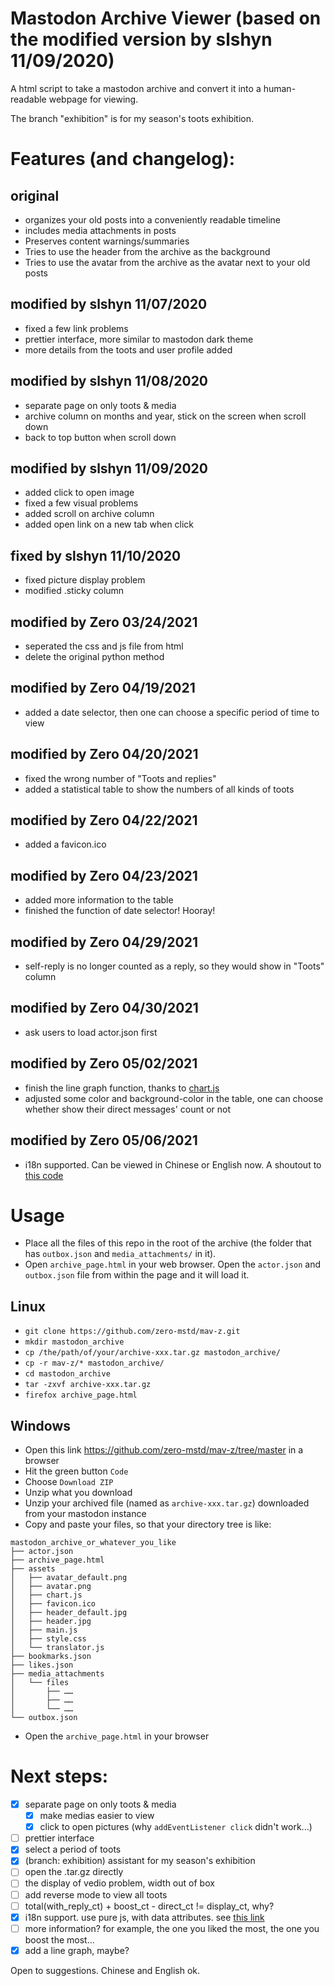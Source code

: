 # Mastodon Archive Viewer (based on the modified version by slshyn 11/09/2020)
A html script to take a mastodon archive and convert it into a human-readable webpage for viewing.

The branch "exhibition" is for my season's toots exhibition.

# Features (and changelog):
## original
* organizes your old posts into a conveniently readable timeline
* includes media attachments in posts
* Preserves content warnings/summaries
* Tries to use the header from the archive as the background
* Tries to use the avatar from the archive as the avatar next to your old posts
## modified by slshyn 11/07/2020 
* fixed a few link problems
* prettier interface, more similar to mastodon dark theme
* more details from the toots and user profile added
## modified by slshyn 11/08/2020 
* separate page on only toots & media
* archive column on months and year, stick on the screen when scroll down
* back to top button when scroll down
## modified by slshyn 11/09/2020 
* added click to open image
* fixed a few visual problems
* added scroll on archive column
* added open link on a new tab when click
## fixed by slshyn 11/10/2020 
* fixed picture display problem
* modified .sticky column
## modified by Zero 03/24/2021
* seperated the css and js file from html
* delete the original python method
## modified by Zero 04/19/2021
* added a date selector, then one can choose a specific period of time to view
## modified by Zero 04/20/2021
* fixed the wrong number of "Toots and replies"
* added a statistical table to show the numbers of all kinds of toots
## modified by Zero 04/22/2021
* added a favicon.ico
## modified by Zero 04/23/2021
* added more information to the table
* finished the function of date selector! Hooray!
## modified by Zero 04/29/2021
* self-reply is no longer counted as a reply, so they would show in "Toots" column
## modified by Zero 04/30/2021
* ask users to load actor.json first
## modified by Zero 05/02/2021
* finish the line graph function, thanks to [chart.js](https://www.chartjs.org/)
* adjusted some color and background-color in the table, one can choose whether show their direct messages' count or not
## modified by Zero 05/06/2021
* i18n supported. Can be viewed in Chinese or English now. A shoutout to [this code](https://codesandbox.io/s/ipfeu)

# Usage
* Place all the files of this repo in the root of the archive (the folder that has `outbox.json` and `media_attachments/` in it).
* Open `archive_page.html` in your web browser. Open the `actor.json` and `outbox.json` file from within the page and it will load it.

## Linux
* `git clone https://github.com/zero-mstd/mav-z.git`
* `mkdir mastodon_archive`
* `cp /the/path/of/your/archive-xxx.tar.gz mastodon_archive/`
* `cp -r mav-z/* mastodon_archive/`
* `cd mastodon_archive`
* `tar -zxvf archive-xxx.tar.gz`
* `firefox archive_page.html`

## Windows
* Open this link <https://github.com/zero-mstd/mav-z/tree/master> in a browser
* Hit the green button `Code`
* Choose `Download ZIP`
* Unzip what you download
* Unzip your archived file (named as `archive-xxx.tar.gz`) downloaded from your mastodon instance
* Copy and paste your files, so that your directory tree is like:
```
mastodon_archive_or_whatever_you_like
├── actor.json
├── archive_page.html
├── assets
│   ├── avatar_default.png
│   ├── avatar.png
│   ├── chart.js
│   ├── favicon.ico
│   ├── header_default.jpg
│   ├── header.jpg
│   ├── main.js
│   ├── style.css
│   └── translator.js
├── bookmarks.json
├── likes.json
├── media_attachments
│   └── files
│       ├── ……
│       ├── ……
│       └── ……
└── outbox.json
```
* Open the `archive_page.html` in your browser

# Next steps:

- [x] separate page on only toots & media
	- [x] make medias easier to view
	- [x] click to open pictures (why `addEventListener click` didn't work...)
- [ ] prettier interface
- [x] select a period of toots
- [x]  (branch: exhibition) assistant for my season's exhibition
- [ ] open the .tar.gz directly
- [ ] the display of vedio problem, width out of box
- [ ] add reverse mode to view all toots
- [ ] total(with_reply_ct) + boost_ct - direct_ct != display_ct, why?
- [x] i18n support. use pure js, with data attributes. see [this link](https://codeburst.io/translating-your-website-in-pure-javascript-98b9fa4ce427)
- [ ] more information? for example, the one you liked the most, the one you boost the most…
- [x] add a line graph, maybe?

Open to suggestions. Chinese and English ok.
